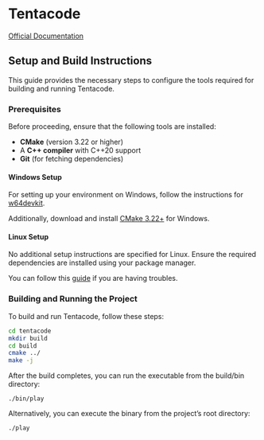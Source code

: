# Tentacode

[Official Documentation](https://code.thehideoutgames.com/book/)

## Setup and Build Instructions

This guide provides the necessary steps to configure the tools required for building and running Tentacode.

### Prerequisites

Before proceeding, ensure that the following tools are installed:

- **CMake** (version 3.22 or higher)
- A **C++ compiler** with C++20 support
- **Git** (for fetching dependencies)

#### Windows Setup

For setting up your environment on Windows, follow the instructions for [w64devkit](https://github.com/raysan5/raylib/wiki/Working-on-Windows).

Additionally, download and install [CMake 3.22+](https://cmake.org/download/) for Windows.

#### Linux Setup

No additional setup instructions are specified for Linux. Ensure the required dependencies are installed using your package manager.

You can follow this [guide](https://github.com/raysan5/raylib/wiki/Working-on-GNU-Linux) if you are having troubles. 

### Building and Running the Project

To build and run Tentacode, follow these steps:

```bash
cd tentacode
mkdir build
cd build
cmake ../
make -j
```

After the build completes, you can run the executable from the build/bin directory:

    ./bin/play

Alternatively, you can execute the binary from the project’s root directory: 

    ./play


